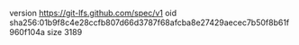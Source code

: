 version https://git-lfs.github.com/spec/v1
oid sha256:01b9f8c4e28ccfb807d66d3787f68afcba8e27429aecec7b50f8b61f960f104a
size 3189
